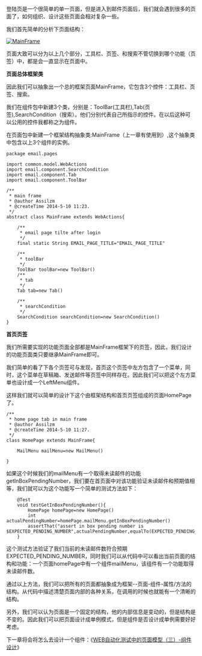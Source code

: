 


登陆页是一个很简单的单一页面，但是进入到邮件页面后，我们就会遇到很多的页面了，如何组织、设计这些页面会相对复杂一些。







我们首先简单的分析下页面结构：







[![MainFrame](http://www.assilzm.com/wp-content/uploads/2014/05/MainFrame-1024x567.jpg)](http://www.assilzm.com/wp-content/uploads/2014/05/MainFrame.jpg)







页面大致可以分为以上几个部分，工具栏、页签、和搜索不管切换到哪个功能（页签）中，都是会一直显示在页面中。







 







**页面总体框架类**







因此我们可以抽象出一个总的框架页面MainFrame，它包含3个控件：工具栏、页签、搜索。







我们在组件包中新建3个类，分别是：ToolBar(工具栏),Tab(页签),SearchCondition（搜索）。他们分别代表自己所指示的控件。在以后这种可以公用的控件我都称之为组件。







在页面包中新建一个框架结构抽象类:MainFrame（上一章有使用到）,这个抽象类中包含以上3个组件的实例。





    
    
    package email.pages
    
    import common.model.WebActions
    import email.component.SearchCondition
    import email.component.Tab
    import email.component.ToolBar
    
    /**
     * main frame
     * @author Assilzm
     * @createTime 2014-5-10 11:23.
     */
    abstract class MainFrame extends WebActions{
    
        /**
         * email page tilte after login
         */
        final static String EMAIL_PAGE_TITLE="EMAIL_PAGE_TITLE"
    
        /**
         * toolBar 
         */
        ToolBar toolBar=new ToolBar()
        /**
         * tab
         */
        Tab tab=new Tab()
    
        /**
         * searchCondition
         */
        SearchCondition searchCondition=new SearchCondition()
    }
    






**首页页签**







我们所需要实现的功能页面全部都是MainFrame框架下的页签，因此，我们设计的功能页面类只要继承MainFrame即可。







我们简单的看了下各个页签可与发现，首页这个页签中左方包含了一个菜单，同时，这个菜单在草稿箱、发送邮件等页签中同样存在。因此我们可以把这个左方菜单也设计成一个LeftMenu组件。







这样我们就可以简单的设计下这个由框架结构和首页页签组成的页面HomePage了。





    
    
    /**
     * home page tab in main frame
     * @author Assilzm
     * @createTime 2014-5-10 11:27.
     */
    class HomePage extends MainFrame{
    
        MailMenu mailMenu=new MailMenu()
    
    }






如果这个时候我们的mailMenu有一个取得未读邮件的功能getInBoxPendingNumber，我们要在首页面中对该功能验证未读邮件和预期值相等，我们就可以为这个功能写一个简单的测试方法如下：





    
    
        @Test
        void testGetInBoxPendingNumber(){
            HomePage homePage=new HomePage()
            int actualPendingNumber=homePage.mailMenu.getInBoxPendingNumber()
            assertThat("assert in box pending number is $EXPECTED_PENDING_NUMBER",actualPendingNumber,equalTo(EXPECTED_PENDING_NUMBER))
        }






这个测试方法验证了我们当前的未读邮件数符合预期EXPECTED_PENDING_NUMBER，同时我们可以从代码中可以看出当前页面的结构和功能：一个页面homePage中有一个组件mailMenu，该组件有一个功能取得未读邮件数。







通过以上方法，我们可以把所有的页面都抽象成为框架--页面-组件-属性/方法的结构。从代码中描述清楚页面内部的各种关系，在调用的时候也就能有一个清晰的结构。







另外，我们可以认为页面是一个固定的结构，他的内部信息是变动的，但是结构是不变的。因此我们可以把页面设计成单例模式，但是组件是否设计成单例需要好好考虑。







下一章将会将怎么去设计一个组件：《[WEB自动化测试中的页面模型（三）-组件设计](http://www.assilzm.com/?p=129)》




